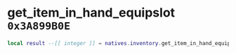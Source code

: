 # get_item_in_hand_equipslot `0x3A899B0E`

```lua
local result --[[ integer ]] = natives.inventory.get_item_in_hand_equipslot(_unk0 --[[ integer ]])
```